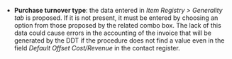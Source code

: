 - **Purchase turnover type**: the data entered in *Item Registry > Generality tab* is proposed. If it is not present, it must be entered by choosing an option from those proposed by the related combo box. The lack of this data could cause errors in the accounting of the invoice that will be generated by the DDT if the procedure does not find a value even in the field *Default Offset Cost/Revenue* in the contact register.
